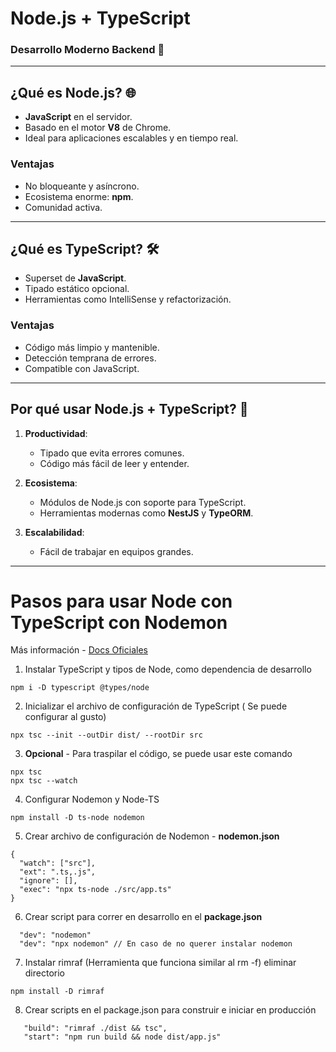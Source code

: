 # **Node.js + TypeScript**
### Desarrollo Moderno Backend 🚀

---

## **¿Qué es Node.js?** 🌐

- **JavaScript** en el servidor.
- Basado en el motor **V8** de Chrome.
- Ideal para aplicaciones escalables y en tiempo real.

### **Ventajas**
- No bloqueante y asíncrono.
- Ecosistema enorme: **npm**.
- Comunidad activa.

---

## **¿Qué es TypeScript?** 🛠️

- Superset de **JavaScript**.
- Tipado estático opcional.
- Herramientas como IntelliSense y refactorización.

### **Ventajas**
- Código más limpio y mantenible.
- Detección temprana de errores.
- Compatible con JavaScript.

---

## **Por qué usar Node.js + TypeScript**? 🤔

1. **Productividad**:
   - Tipado que evita errores comunes.
   - Código más fácil de leer y entender.

2. **Ecosistema**:
   - Módulos de Node.js con soporte para TypeScript.
   - Herramientas modernas como **NestJS** y **TypeORM**.

3. **Escalabilidad**:
   - Fácil de trabajar en equipos grandes.

---

# Pasos para usar Node con TypeScript con Nodemon

Más información - [Docs Oficiales](https://nodejs.org/en/learn/getting-started/nodejs-with-typescript)

1. Instalar TypeScript y tipos de Node, como dependencia de desarrollo
```
npm i -D typescript @types/node
```
2. Inicializar el archivo de configuración de TypeScript ( Se puede configurar al gusto)
```
npx tsc --init --outDir dist/ --rootDir src
```

3. **Opcional** - Para traspilar el código, se puede usar este comando
```
npx tsc
npx tsc --watch
```

4. Configurar Nodemon y Node-TS
```
npm install -D ts-node nodemon
```
5. Crear archivo de configuración de Nodemon - **nodemon.json**
```
{
  "watch": ["src"],
  "ext": ".ts,.js",
  "ignore": [],
  "exec": "npx ts-node ./src/app.ts"
}
```
6. Crear script para correr en desarrollo en el **package.json**
```
  "dev": "nodemon"
  "dev": "npx nodemon" // En caso de no querer instalar nodemon
```

7. Instalar rimraf (Herramienta que funciona similar al rm -f) eliminar directorio
```
npm install -D rimraf
```

8. Crear scripts en el package.json para construir e iniciar en producción
```
   "build": "rimraf ./dist && tsc",
   "start": "npm run build && node dist/app.js"
```


